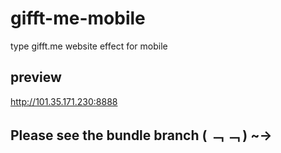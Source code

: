 # gifft-me-mobile
type gifft.me website effect for mobile

## preview
http://101.35.171.230:8888

## Please see the bundle branch ( ﹁ ﹁ ) ~→

